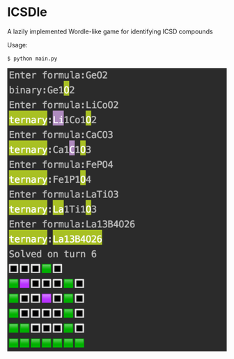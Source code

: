 # ICSDle
A lazily implemented Wordle-like game for identifying ICSD compounds

Usage:
```bash
$ python main.py
```

![demo](demo.png)
